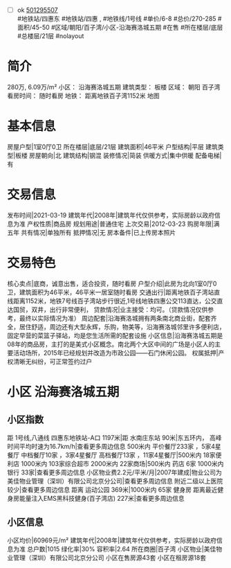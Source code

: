 - [ ] ok [501295507](https://bj.5i5j.com/ershoufang/501295507.html)  
 #地铁站/四惠东 #地铁站/四惠 ,  #地铁线/1号线
#单价/6-8 #总价/270-285 #面积/45-50   #区域/朝阳/百子湾/小区-沿海赛洛城五期 #在售 #所在楼层/底层 #总楼层/21层 #nolayout 
# 简介 
 280万,  6.09万/m² 
小区： 沿海赛洛城五期
建筑类型： 板楼
区域： 朝阳 百子湾
看房时间： 随时看房
地铁： 距离地铁百子湾1152米 地图
# 基本信息 
 房屋户型|1室0厅0卫
所在楼层|底层/21层
建筑面积|46平米
户型结构|平层
建筑类型|板楼
房屋朝向|北
建筑结构|钢混
装修情况|简装
供暖方式|集中供暖
配备电梯|有
# 交易信息 
 发布时间|2021-03-19
建筑年代|2008年|建筑年代仅供参考，实际房龄以政府信息为准
产权性质|商品房
规划用途|普通住宅
上次交易|2012-03-23
购房年限|满五年
共有情况|单独所有
抵押情况|无
房本备件|已上传房本照片
# 交易特色 
 核心卖点|底商，诚意出售，适合投资，随时看房
户型介绍|此房为北向1室0厅0卫，建筑面积为46平米，46平米一居室随时看房
交通出行|距离地铁百子湾站直线距离1152米，地铁7号线百子湾站步行很近,1号线地铁四惠公交113直达，公交直达国贸，双井，出行非常便利，
贷款情况|业主接受：均可。（贷款情况仅供参考，最终以实际情况为准）
周边配套|沿海赛洛城拥有两条南北商业街，配套齐全，居住舒适，周边还有大型永辉，乐购，物美等，沿海赛洛城邻里许多便利店，固定早营的菜篮子驿站，均是您生活所需的配套设施
小区信息|沿海赛洛城五期是08年的商品房，主打的是美式小区概念。南北两个大区中间的广场是小区人的主要活动场所，2015年已经规划并改造为市政公园——石门休闲公园。
权属抵押|产权清晰无纠纷，可正常签约过户
# 小区 沿海赛洛城五期
## 小区指数 
 距 1号线,八通线 四惠东地铁站-A口 1197米|距 水南庄东站 90米|东五环内， 高峰时间平均时速为16.7km/h|查看更多周边信息
500米内 平价餐厅233家 ，5家4星餐厅
中档餐厅10家 ，3家4星餐厅
高档餐厅13家 ，11家4星餐厅|500米内 18家便利店
1000米内 103家综合超市
2000米内 22家商场|500米内 药店 6家
1000米内 银行 33家|查看更多周边信息
小区物业费2.2元/平米/月|2007年建成|物业公司为美佳物业管理（深圳）有限公司北京分公司|查看更多周边信息
附近二级以上医院较少|查看更多周边信息
距离 运动公园 369米|1000米内 65家 健身房
距离最近健身房能量注入EMS黑科技健身(百子湾店) 227米|查看更多周边信息
## 小区信息 
 小区均价|60969元/m²
建筑年代|2008年|建筑年代仅供参考，实际房龄以政府信息为准
总户数|1015
绿化率|30%
容积率|2.64
所在商圈|百子湾
小区物业|美佳物业管理（深圳）有限公司北京分公司
小区在售房源43套
小区在租房源18套
